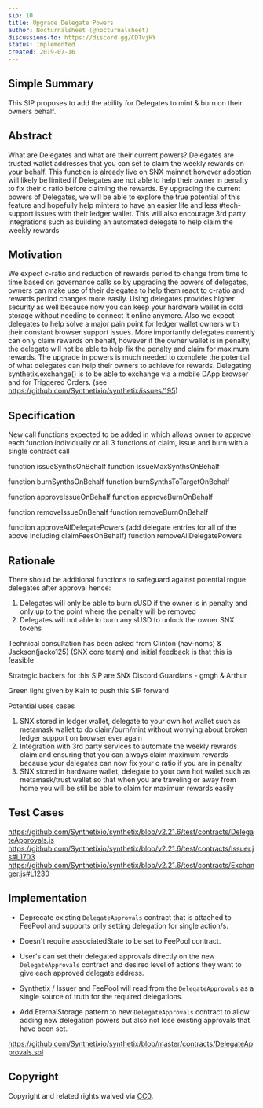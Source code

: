 ```yaml
---
sip: 10
title: Upgrade Delegate Powers
author: Nocturnalsheet (@nocturnalsheet)
discussions-to: https://discord.gg/CDTvjHY
status: Implemented
created: 2019-07-16
---
```



## Simple Summary
<!--"If you can't explain it simply, you don't understand it well enough." Provide a simplified and layman-accessible explanation of the SIP.-->
This SIP proposes to add the ability for Delegates to mint & burn on their owners behalf. 

## Abstract
<!--A short (~200 word) description of the technical issue being addressed.-->
What are Delegates and what are their current powers? Delegates are trusted wallet addresses that you can set to claim the weekly rewards on your behalf. This function is already live on SNX mainnet however adoption will likely be limited if Delegates are not able to help their owner in penalty to fix their c ratio before claiming the rewards. By upgrading the current powers of Delegates, we will be able to explore the true potential of this feature and hopefully help minters to have an easier life and less #tech-support issues with their ledger wallet. This will also encourage 3rd party integrations such as building an automated delegate to help claim the weekly rewards

## Motivation
<!--The motivation is critical for SIPs that want to change Synthetix. It should clearly explain why the existing protocol specification is inadequate to address the problem that the SIP solves. SIP submissions without sufficient motivation may be rejected outright.-->
We expect c-ratio and reduction of rewards period to change from time to time based on governance calls so by upgrading the powers of delegates, owners can make use of their delegates to help them react to c-ratio and rewards period changes more easily. Using delegates provides higher security as well because now you can keep your hardware wallet in cold storage without needing to connect it online anymore. Also we expect delegates to help solve a major pain point for ledger wallet owners with their constant browser support issues. More importantly delegates currently can only claim rewards on behalf, however if the owner wallet is in penalty, the delegate will not be able to help fix the penalty and claim for maximum rewards. The upgrade in powers is much needed to complete the potential of what delegates can help their owners to achieve for rewards. 
Delegating synthetix.exchange() is to be able to exchange via a mobile DApp browser and for Triggered Orders. (see https://github.com/Synthetixio/synthetix/issues/195)

## Specification
<!--The technical specification should describe the syntax and semantics of any new feature.-->
New call functions expected to be added in which allows owner to approve each function individually or all 3 functions of claim, issue and burn with a single contract call

function issueSynthsOnBehalf
function issueMaxSynthsOnBehalf

function burnSynthsOnBehalf
function burnSynthsToTargetOnBehalf

function approveIssueOnBehalf
function approveBurnOnBehalf

function removeIssueOnBehalf
function removeBurnOnBehalf

function approveAllDelegatePowers (add delegate entries for all of the above including claimFeesOnBehalf)
function removeAllDelegatePowers

## Rationale
<!--The rationale fleshes out the specification by describing what motivated the design and why particular design decisions were made. It should describe alternate designs that were considered and related work, e.g. how the feature is supported in other languages. The rationale may also provide evidence of consensus within the community, and should discuss important objections or concerns raised during discussion.-->

There should be additional functions to safeguard against potential rogue delegates after approval hence:
1) Delegates will only be able to burn sUSD if the owner is in penalty and only up to the point where the penalty will be removed
2) Delegates will not able to burn any sUSD to unlock the owner SNX tokens 

Technical consultation has been asked from Clinton (hav-noms) & Jackson(jacko125) (SNX core team) and initial feedback is that this is feasible 

Strategic backers for this SIP are SNX Discord Guardians - gmgh & Arthur 

Green light given by Kain to push this SIP forward

Potential uses cases 
1) SNX stored in ledger wallet, delegate to your own hot wallet such as metamask wallet to do claim/burn/mint without worrying about broken ledger support on browser ever again
2) Integration with 3rd party services to automate the weekly rewards claim and ensuring that you can always claim maximum rewards because your delegates can now fix your c ratio if you are in penalty
3) SNX stored in hardware wallet, delegate to your own hot wallet such as metamask/trust wallet so that when you are traveling or away from home you will be still be able to claim for maximum rewards easily
 
## Test Cases
<!--Test cases for an implementation are mandatory for SIPs but can be included with the implementation..-->
  https://github.com/Synthetixio/synthetix/blob/v2.21.6/test/contracts/DelegateApprovals.js
  https://github.com/Synthetixio/synthetix/blob/v2.21.6/test/contracts/Issuer.js#L1703
  https://github.com/Synthetixio/synthetix/blob/v2.21.6/test/contracts/Exchanger.js#L1230
  
## Implementation
<!--The implementations must be completed before any SIP is given status "Implemented", but it need not be completed before the SIP is "Approved". While there is merit to the approach of reaching consensus on the specification and rationale before writing code, the principle of "rough consensus and running code" is still useful when it comes to resolving many discussions of API details.-->

- Deprecate existing `DelegateApprovals` contract that is attached to FeePool and supports only setting delegation for single action/s.
  
- Doesn't require associatedState to be set to FeePool contract.
 
- User's can set their delegated approvals directly on the new `DelegateApprovals` contract and desired level of actions they want to give each approved delegate address.

- Synthetix / Issuer and FeePool will read from the `DelegateApprovals` as a single source of truth for the required delegations.

- Add EternalStorage pattern to new `DelegateApprovals` contract to allow adding new delegation powers but also not lose existing approvals that have been set.  

https://github.com/Synthetixio/synthetix/blob/master/contracts/DelegateApprovals.sol

## Copyright
Copyright and related rights waived via [CC0](https://creativecommons.org/publicdomain/zero/1.0/).
